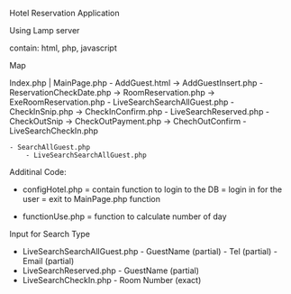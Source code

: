 Hotel Reservation Application

Using Lamp server

contain: html, php, javascript


Map

Index.php
|
MainPage.php
	- AddGuest.html -> AddGuestInsert.php
	- ReservationCheckDate.php -> RoomReservation.php -> ExeRoomReservation.php
		- LiveSearchSearchAllGuest.php
	- CheckInSnip.php -> CheckInConfirm.php
		- LiveSearchReserved.php
	- CheckOutSnip -> CheckOutPayment.php -> ChechOutConfirm
		- LiveSearchCheckIn.php

	- SearchAllGuest.php
		- LiveSearchSearchAllGuest.php


Additinal Code:
- configHotel.php
	= contain function to login to the DB
	= login in for the user
	= exit to MainPage.php function

- functionUse.php
	= function to calculate number of day

Input for Search Type
- LiveSearchSearchAllGuest.php
		- GuestName (partial)
		- Tel (partial)
		- Email (partial)
- LiveSearchReserved.php
		- GuestName (partial)
- LiveSearchCheckIn.php
		- Room Number (exact)


